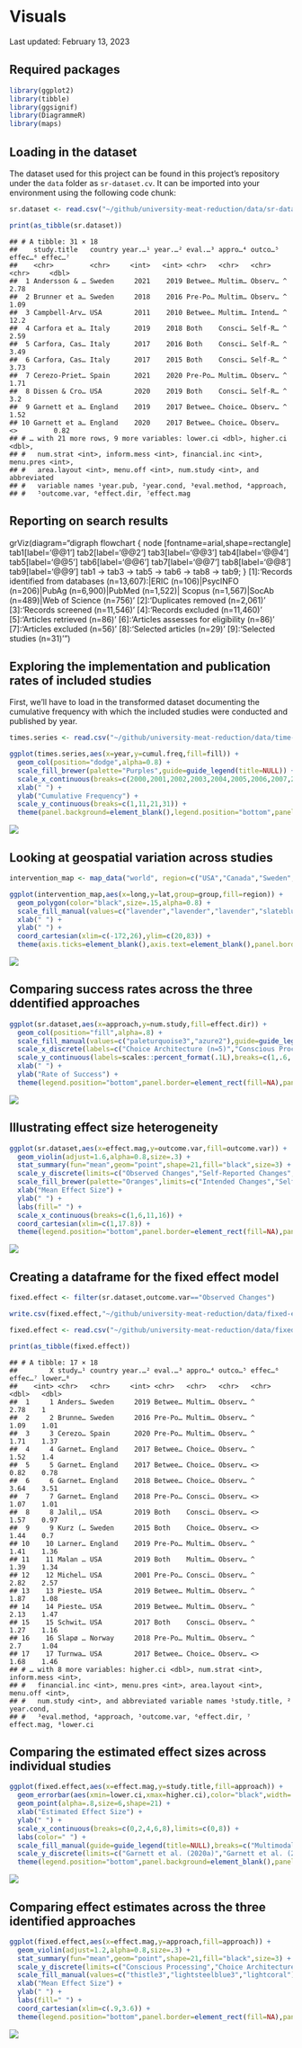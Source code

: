 Visuals
================
Last updated: February 13, 2023

## Required packages

``` r
library(ggplot2)
library(tibble)
library(ggsignif)
library(DiagrammeR)
library(maps)
```

## Loading in the dataset

The dataset used for this project can be found in this project’s
repository under the `data` folder as `sr-dataset.cv`. It can be
imported into your environment using the following code chunk:

``` r
sr.dataset <- read.csv("~/github/university-meat-reduction/data/sr-dataset.csv")

print(as_tibble(sr.dataset))
```

    ## # A tibble: 31 × 18
    ##    study.title   country year.…¹ year.…² eval.…³ appro…⁴ outco…⁵ effec…⁶ effec…⁷
    ##    <chr>         <chr>     <int>   <int> <chr>   <chr>   <chr>   <chr>     <dbl>
    ##  1 Andersson & … Sweden     2021    2019 Betwee… Multim… Observ… ^          2.78
    ##  2 Brunner et a… Sweden     2018    2016 Pre-Po… Multim… Observ… ^          1.09
    ##  3 Campbell-Arv… USA        2011    2010 Betwee… Multim… Intend… ^         12.2 
    ##  4 Carfora et a… Italy      2019    2018 Both    Consci… Self-R… ^          2.59
    ##  5 Carfora, Cas… Italy      2017    2016 Both    Consci… Self-R… ^          3.49
    ##  6 Carfora, Cas… Italy      2017    2015 Both    Consci… Self-R… ^          3.73
    ##  7 Cerezo-Priet… Spain      2021    2020 Pre-Po… Multim… Observ… ^          1.71
    ##  8 Dissen & Cro… USA        2020    2019 Both    Consci… Self-R… ^          3.2 
    ##  9 Garnett et a… England    2019    2017 Betwee… Choice… Observ… ^          1.52
    ## 10 Garnett et a… England    2020    2017 Betwee… Choice… Observ… <>         0.82
    ## # … with 21 more rows, 9 more variables: lower.ci <dbl>, higher.ci <dbl>,
    ## #   num.strat <int>, inform.mess <int>, financial.inc <int>, menu.pres <int>,
    ## #   area.layout <int>, menu.off <int>, num.study <int>, and abbreviated
    ## #   variable names ¹​year.pub, ²​year.cond, ³​eval.method, ⁴​approach,
    ## #   ⁵​outcome.var, ⁶​effect.dir, ⁷​effect.mag

## Reporting on search results

grViz(diagram=“digraph flowchart { node
\[fontname=arial,shape=rectangle\] tab1\[label=‘@@1’\]
tab2\[label=‘@@2’\] tab3\[label=‘@@3’\] tab4\[label=‘@@4’\]
tab5\[label=‘@@5’\] tab6\[label=‘@@6’\] tab7\[label=‘@@7’\]
tab8\[label=‘@@8’\] tab9\[label=‘@@9’\] tab1 -\> tab3 -\> tab5 -\> tab6
-\> tab8 -\> tab9; } \[1\]:‘Records identified from databases
(n=13,607):\|ERIC (n=106)\|PsycINFO (n=206)\|PubAg (n=6,900)\|PubMed
(n=1,522)\| Scopus (n=1,567)\|SocAb (n=489)\|Web of Science (n=756)’
\[2\]:‘Duplicates removed (n=2,061)’ \[3\]:‘Records screened (n=11,546)’
\[4\]:‘Records excluded (n=11,460)’ \[5\]:‘Articles retrieved (n=86)’
\[6\]:‘Articles assesses for eligibility (n=86)’ \[7\]:‘Articles
excluded (n=56)’ \[8\]:‘Selected articles (n=29)’ \[9\]:‘Selected
studies (n=31)’”)

## Exploring the implementation and publication rates of included studies

First, we’ll have to load in the transformed dataset documenting the
cumulative frequency with which the included studies were conducted and
published by year.

``` r
times.series <- read.csv("~/github/university-meat-reduction/data/time-series.csv")
```

``` r
ggplot(times.series,aes(x=year,y=cumul.freq,fill=fill)) +
  geom_col(position="dodge",alpha=0.8) +
  scale_fill_brewer(palette="Purples",guide=guide_legend(title=NULL)) +
  scale_x_continuous(breaks=c(2000,2001,2002,2003,2004,2005,2006,2007,2008,2009,2010,2011,2012,2013,2014,2015,2016,2017,2018,2019,2020,2021)) +
  xlab(" ") +
  ylab("Cumulative Frequency") +
  scale_y_continuous(breaks=c(1,11,21,31)) +
  theme(panel.background=element_blank(),legend.position="bottom",panel.border=element_rect(fill=NA))
```

![](visuals_files/figure-gfm/unnamed-chunk-4-1.png)<!-- -->

## Looking at geospatial variation across studies

``` r
intervention_map <- map_data("world", region=c("USA","Canada","Sweden","Spain","UK","Italy","Norway"))

ggplot(intervention_map,aes(x=long,y=lat,group=group,fill=region)) +
  geom_polygon(color="black",size=.15,alpha=0.8) +
  scale_fill_manual(values=c("lavender","lavender","lavender","slateblue1","slateblue1","slateblue","slateblue4"),limits=c("Canada","Norway","Spain","Italy","Sweden","UK","USA"),breaks=c("Canada","Norway","Spain","Italy","Sweden","UK","USA"),labels=c("Canada\n(n=1)","Norway\n(n=1)","Spain\n(n=1)","Italy\n(n=3)","Sweden\n(n=3)","UK\n(n=7)","USA\n(n=15)"),guide=guide_legend(title=NULL,nrow=1)) +
  xlab(" ") + 
  ylab(" ") +
  coord_cartesian(xlim=c(-172,26),ylim=c(20,83)) +
  theme(axis.ticks=element_blank(),axis.text=element_blank(),panel.border=element_rect(fill=NA),panel.background=element_blank(),legend.position="bottom")
```

![](visuals_files/figure-gfm/unnamed-chunk-5-1.png)<!-- -->

## Comparing success rates across the three ddentified approaches

``` r
ggplot(sr.dataset,aes(x=approach,y=num.study,fill=effect.dir)) + 
  geom_col(position="fill",alpha=.8) + 
  scale_fill_manual(values=c("paleturquoise3","azure2"),guide=guide_legend(title=NULL)) +
  scale_x_discrete(labels=c("Choice Architecture (n=5)","Conscious Processing (n=16)","Multimodal (n=10)")) +
  scale_y_continuous(labels=scales::percent_format(.1L),breaks=c(1,.6,.437,0)) +
  xlab(" ") + 
  ylab("Rate of Success") +
  theme(legend.position="bottom",panel.border=element_rect(fill=NA),panel.background=element_blank())
```

![](visuals_files/figure-gfm/unnamed-chunk-6-1.png)<!-- -->

## Illustrating effect size heterogeneity

``` r
ggplot(sr.dataset,aes(x=effect.mag,y=outcome.var,fill=outcome.var)) +
  geom_violin(adjust=1.6,alpha=0.8,size=.3) + 
  stat_summary(fun="mean",geom="point",shape=21,fill="black",size=3) +
  scale_y_discrete(limits=c("Observed Changes","Self-Reported Changes","Intended Changes")) +
  scale_fill_brewer(palette="Oranges",limits=c("Intended Changes","Self-Reported Changes","Observed Changes"),breaks=c("Observed Changes","Self-Reported Changes","Intended Changes"),labels=c("Observed Changes (n=17)","Self-Reported Changes (n=10)","Intended Changes (n=4)")) +
  xlab("Mean Effect Size") + 
  ylab(" ") +
  labs(fill=" ") +
  scale_x_continuous(breaks=c(1,6,11,16)) +
  coord_cartesian(xlim=c(1,17.8)) +
  theme(legend.position="bottom",panel.border=element_rect(fill=NA),panel.background=element_blank(),axis.ticks.y=element_blank(),axis.text.y=element_blank(),panel.grid.minor=element_blank())
```

![](visuals_files/figure-gfm/unnamed-chunk-7-1.png)<!-- -->

## Creating a dataframe for the fixed effect model

``` r
fixed.effect <- filter(sr.dataset,outcome.var=="Observed Changes")
```

``` r
write.csv(fixed.effect,"~/github/university-meat-reduction/data/fixed-effect.csv")
```

``` r
fixed.effect <- read.csv("~/github/university-meat-reduction/data/fixed-effect.csv")

print(as_tibble(fixed.effect))
```

    ## # A tibble: 17 × 18
    ##        X study…¹ country year.…² eval.…³ appro…⁴ outco…⁵ effec…⁶ effec…⁷ lower…⁸
    ##    <int> <chr>   <chr>     <int> <chr>   <chr>   <chr>   <chr>     <dbl>   <dbl>
    ##  1     1 Anders… Sweden     2019 Betwee… Multim… Observ… ^          2.78    1   
    ##  2     2 Brunne… Sweden     2016 Pre-Po… Multim… Observ… ^          1.09    1.01
    ##  3     3 Cerezo… Spain      2020 Pre-Po… Multim… Observ… ^          1.71    1.37
    ##  4     4 Garnet… England    2017 Betwee… Choice… Observ… ^          1.52    1.4 
    ##  5     5 Garnet… England    2017 Betwee… Choice… Observ… <>         0.82    0.78
    ##  6     6 Garnet… England    2018 Betwee… Choice… Observ… ^          3.64    3.51
    ##  7     7 Garnet… England    2018 Pre-Po… Consci… Observ… <>         1.07    1.01
    ##  8     8 Jalil,… USA        2019 Both    Consci… Observ… <>         1.57    0.97
    ##  9     9 Kurz (… Sweden     2015 Both    Choice… Observ… <>         1.44    0.7 
    ## 10    10 Larner… England    2019 Pre-Po… Multim… Observ… ^          1.41    1.36
    ## 11    11 Malan … USA        2019 Both    Multim… Observ… ^          1.39    1.34
    ## 12    12 Michel… USA        2001 Pre-Po… Consci… Observ… ^          2.82    2.57
    ## 13    13 Pieste… USA        2019 Betwee… Multim… Observ… ^          1.87    1.08
    ## 14    14 Pieste… USA        2019 Betwee… Multim… Observ… ^          2.13    1.47
    ## 15    15 Schwit… USA        2017 Both    Consci… Observ… ^          1.27    1.16
    ## 16    16 Slapø … Norway     2018 Pre-Po… Multim… Observ… ^          2.7     1.04
    ## 17    17 Turnwa… USA        2017 Betwee… Choice… Observ… <>         1.68    1.46
    ## # … with 8 more variables: higher.ci <dbl>, num.strat <int>, inform.mess <int>,
    ## #   financial.inc <int>, menu.pres <int>, area.layout <int>, menu.off <int>,
    ## #   num.study <int>, and abbreviated variable names ¹​study.title, ²​year.cond,
    ## #   ³​eval.method, ⁴​approach, ⁵​outcome.var, ⁶​effect.dir, ⁷​effect.mag, ⁸​lower.ci

## Comparing the estimated effect sizes across individual studies

``` r
ggplot(fixed.effect,aes(x=effect.mag,y=study.title,fill=approach)) + 
  geom_errorbar(aes(xmin=lower.ci,xmax=higher.ci),color="black",width=.2,size=.3) +
  geom_point(alpha=.8,size=6,shape=21) + 
  xlab("Estimated Effect Size") + 
  ylab(" ") + 
  scale_x_continuous(breaks=c(0,2,4,6,8),limits=c(0,8)) +
  labs(color=" ") +
  scale_fill_manual(guide=guide_legend(title=NULL),breaks=c("Multimodal","Choice Architecture","Conscious Processing"),values=c("thistle3","lightsteelblue3","lightcoral"),labels=c("Multimodal (n=8)","Choice Architecture (n=5)","Conscious Processing (n=4)")) +
  scale_y_discrete(limits=c("Garnett et al. (2020a)","Garnett et al. (2021)","Brunner et al. (2018)","Schwitzgebel, Cokelet, & Singer (2020)","Malan (2020)","Larner et al. (2021)","Kurz (2018)","Garnett et al. (2019)","Jalil, Tasoff, & Bustamante (2020)","Turnwald & Crum (2019)","Cerezo-Prieto & Frutos-Esteban (2021)","Piester et al. (2020a)","Piester et al. (2020b)","Slapø & Karevold (2019)","Andersson & Nelander (2021)","Michels et al. (2008)","Garnett et al. (2020b)")) + 
  theme(legend.position="bottom",panel.background=element_blank(),panel.border=element_rect(fill=NA),panel.grid.minor=element_blank())
```

![](visuals_files/figure-gfm/unnamed-chunk-11-1.png)<!-- -->

## Comparing effect estimates across the three identified approaches

``` r
ggplot(fixed.effect,aes(x=effect.mag,y=approach,fill=approach)) +
  geom_violin(adjust=1.2,alpha=0.8,size=.3) + 
  stat_summary(fun="mean",geom="point",shape=21,fill="black",size=3) +
  scale_y_discrete(limits=c("Conscious Processing","Choice Architecture","Multimodal")) +
  scale_fill_manual(values=c("thistle3","lightsteelblue3","lightcoral"),breaks=c("Multimodal","Choice Architecture","Conscious Processing"),labels=c("Multimodal (n=8)","Choice Architecture (n=5)","Conscious Processing (n=4)")) +
  xlab("Mean Effect Size") + 
  ylab(" ") +
  labs(fill=" ") +
  coord_cartesian(xlim=c(.9,3.6)) +
  theme(legend.position="bottom",panel.border=element_rect(fill=NA),panel.background=element_blank(),axis.ticks.y=element_blank(),axis.text.y=element_blank(),panel.grid.minor=element_blank())
```

![](visuals_files/figure-gfm/unnamed-chunk-12-1.png)<!-- -->
